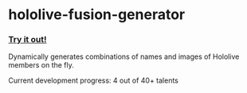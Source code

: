 # hololive-fusion-generator

### [Try it out!]()

Dynamically generates combinations of names and images of Hololive members on the fly.

Current development progress: 4 out of 40+ talents
